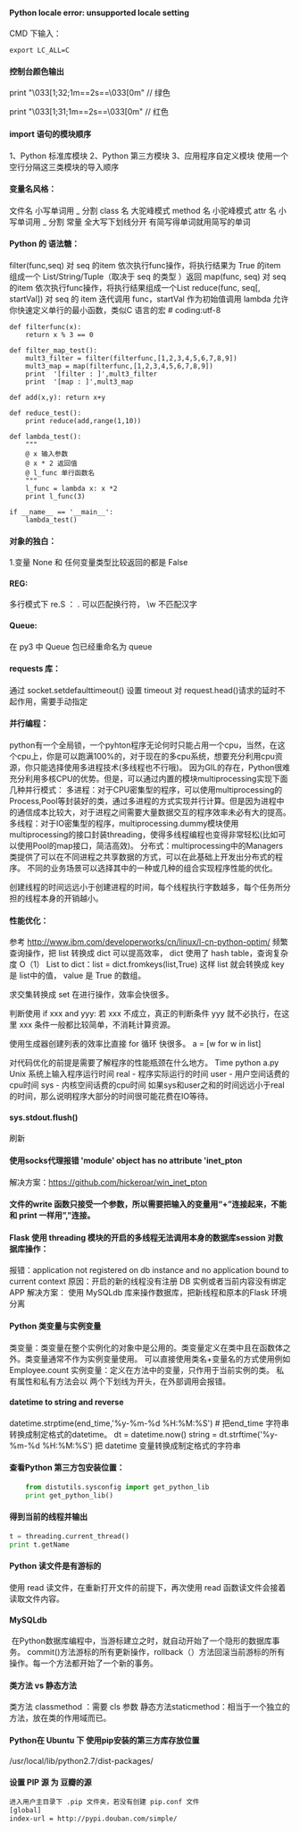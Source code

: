 #### Python locale error: unsupported locale setting

CMD 下输入：

    export LC_ALL=C

#### 控制台颜色输出

print "\033[1;32;1m==2s==\033[0m"  // 绿色

print "\033[1;31;1m==2s==\033[0m"  // 红色

#### import 语句的模块顺序

1、Python 标准库模块
2、Python 第三方模块
3、应用程序自定义模块
使用一个空行分隔这三类模块的导入顺序

#### 变量名风格：

文件名 小写单词用 _ 分割
class 名 大驼峰模式
method 名 小驼峰模式
attr 名 小写单词用 _ 分割
常量 全大写下划线分开
有简写得单词就用简写的单词

#### Python 的 语法糖：

filter(func,seq) 对 seq 的item 依次执行func操作，将执行结果为 True 的item 组成一个 List/String/Tuple（取决于 seq 的类型 ）返回
map(func, seq) 对 seq 的item 依次执行func操作，将执行结果组成一个List
reduce(func, seq[, startVal]) 对 seq 的 item 迭代调用 func，startVal 作为初始值调用
lambda 允许你快速定义单行的最小函数，类似C 语言的宏
    # coding:utf-8

    def filterfunc(x):
        return x % 3 == 0

    def filter_map_test():
        mult3_filter = filter(filterfunc,[1,2,3,4,5,6,7,8,9])
        mult3_map = map(filterfunc,[1,2,3,4,5,6,7,8,9])
        print  '[filter : ]',mult3_filter
        print  '[map : ]',mult3_map

    def add(x,y): return x+y

    def reduce_test():
        print reduce(add,range(1,10))

    def lambda_test():
        """
        @ x 输入参数
        @ x * 2 返回值
        @ l_func 单行函数名
        """
        l_func = lambda x: x *2
        print l_func(3)

    if __name__ == '__main__':
        lambda_test()


#### 对象的独白：
 1.变量 None 和 任何变量类型比较返回的都是 False

#### REG:
多行模式下 re.S ： 
.  可以匹配换行符， \w 不匹配汉字 


#### Queue:
在 py3 中 Queue 包已经重命名为 queue


#### requests 库：
通过 socket.setdefaulttimeout() 设置 timeout 对 request.head()请求的延时不起作用，需要手动指定


#### 并行编程：
python有一个全局锁，一个pyhton程序无论何时只能占用一个cpu，当然，在这个cpu上，你是可以跑满100%的，对于现在的多cpu系统，想要充分利用cpu资源，你只能选择使用多进程技术(多线程也不行哦)。
因为GIL的存在，Python很难充分利用多核CPU的优势。但是，可以通过内置的模块multiprocessing实现下面几种并行模式：
多进程：对于CPU密集型的程序，可以使用multiprocessing的Process,Pool等封装好的类，通过多进程的方式实现并行计算。但是因为进程中的通信成本比较大，对于进程之间需要大量数据交互的程序效率未必有大的提高。
多线程：对于IO密集型的程序，multiprocessing.dummy模块使用multiprocessing的接口封装threading，使得多线程编程也变得非常轻松(比如可以使用Pool的map接口，简洁高效)。
分布式：multiprocessing中的Managers类提供了可以在不同进程之共享数据的方式，可以在此基础上开发出分布式的程序。
不同的业务场景可以选择其中的一种或几种的组合实现程序性能的优化。

创建线程的时间远远小于创建进程的时间，每个线程执行字数越多，每个任务所分担的线程本身的开销越小。



#### 性能优化：
参考 http://www.ibm.com/developerworks/cn/linux/l-cn-python-optim/
频繁查询操作，把 list 转换成 dict 可以提高效率， dict 使用了 hash table，查询复杂度 O（1）
List to dict：list = dict.fromkeys(list,True)
这样 list 就会转换成 key 是 list中的值， value 是 True 的数组。

求交集转换成 set 在进行操作，效率会快很多。

判断使用 if  xxx and yyy: 若 xxx 不成立，真正的判断条件 yyy 就不必执行，在这里 xxx 条件一般都比较简单，不消耗计算资源。

使用生成器创建列表的效率比直接 for 循环 快很多。
a = [w for w in list]

对代码优化的前提是需要了解程序的性能瓶颈在什么地方。
Time python a.py  Unix 系统上输入程序运行时间
real - 程序实际运行的时间
user - 用户空间话费的cpu时间
sys - 内核空间话费的cpu时间
如果sys和user之和的时间远远小于real的时间，那么说明程序大部分的时间很可能花费在IO等待。

#### sys.stdout.flush()
刷新


#### 使用socks代理报错 'module' object has no attribute 'inet_pton
解决方案：https://github.com/hickeroar/win_inet_pton

#### 文件的write 函数只接受一个参数，所以需要把输入的变量用“+”连接起来，不能和 print 一样用”,”连接。


#### Flask 使用 threading 模块的开启的多线程无法调用本身的数据库session 对数据库操作：
报错：application not registered on db instance and no application bound to current context
原因：开启的新的线程没有注册 DB 实例或者当前内容没有绑定 APP
解决方案： 使用 MySQLdb 库来操作数据库，把新线程和原本的Flask 环境分离


#### Python 类变量与实例变量
类变量：类变量在整个实例化的对象中是公用的。类变量定义在类中且在函数体之外。类变量通常不作为实例变量使用。
可以直接使用类名+变量名的方式使用例如 Employee.count
实例变量：定义在方法中的变量，只作用于当前实例的类。
私有属性和私有方法会以 两个下划线为开头，在外部调用会报错。


#### datetime to string and reverse
datetime.strptime(end_time,'%y-%m-%d %H:%M:%S')  # 把end_time 字符串转换成制定格式的datetime。
dt = datetime.now()
string  = dt.strftime('%y-%m-%d %H:%M:%S')
把 datetime 变量转换成制定格式的字符串

#### 查看Python 第三方包安装位置：

```python
    from distutils.sysconfig import get_python_lib
    print get_python_lib()
```

#### 得到当前的线程并输出

```python
t = threading.current_thread()
print t.getName
```


#### Python 读文件是有游标的
使用 read 读文件，在重新打开文件的前提下，再次使用 read 函数读文件会接着读取文件内容。

#### MySQLdb
 在Python数据库编程中，当游标建立之时，就自动开始了一个隐形的数据库事务。
commit()方法游标的所有更新操作，rollback（）方法回滚当前游标的所有操作。每一个方法都开始了一个新的事务。

#### 类方法 vs 静态方法
类方法 classmethod ：需要 cls 参数
静态方法staticmethod：相当于一个独立的方法，放在类的作用域而已。

#### Python在 Ubuntu 下 使用pip安装的第三方库存放位置
/usr/local/lib/python2.7/dist-packages/

#### 设置 PIP 源 为 豆瓣的源

```bash
进入用户主目录下 .pip 文件夹，若没有创建 pip.conf 文件
[global] 
index-url = http://pypi.douban.com/simple/ 
```
